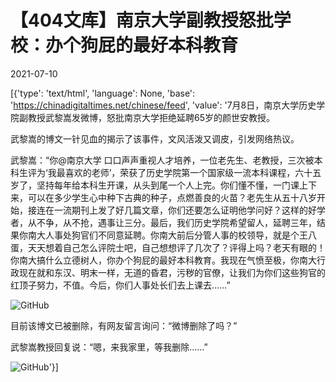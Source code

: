 # 【404文库】南京大学副教授怒批学校：办个狗屁的最好本科教育

2021-07-10

[{'type': 'text/html', 'language': None, 'base': 'https://chinadigitaltimes.net/chinese/feed', 'value': '7月8日，南京大学历史学院副教授武黎嵩发微博，怒批南京大学拒绝延聘65岁的颜世安教授。

武黎嵩的博文一针见血的揭示了该事件，文风活泼又调皮，引发网络热议。

武黎嵩：“你@南京大学 口口声声重视人才培养，一位老先生、老教授，三次被本科生评为‘我最喜欢的老师’，荣获了历史学院第一个国家级一流本科课程，六十五岁了，坚持每年给本科生开课，从头到尾一个人上完。你们懂不懂，一门课上下来，可以在多少学生心中种下古典的种子，点燃善良的火苗？老先生从五十八岁开始，接连在一流期刊上发了好几篇文章，你们还要怎么证明他学问好？这样的好学者，从不争，从不抢，遇事让三分。最后，我们历史学院希望留人，延聘三年，结果你南大人事处狗官们不同意延聘。你南大前后分管人事的校领导，就是个王八蛋，天天想着自己怎么评院士吧，自己想想评了几次了？评得上吗？老天有眼的！你南大搞什么立德树人，你办个狗屁的最好本科教育。我现在气愤至极，你南大行政现在就和东汉、明末一样，无道的昏君，污秽的官僚，让我们为你们这些狗官的红顶子努力，不值。今后，你们人事处长们去上课去……”

![GitHub](https://chinadigitaltimes.net/chinese/files/2021/07/image-1625931508786.png)

目前该博文已被删除，有网友留言询问：“微博删除了吗？”

武黎嵩教授回复说：“嗯，来我家里，等我删除……”

![GitHub](https://chinadigitaltimes.net/chinese/files/2021/07/image-1625932103880.png)'}]